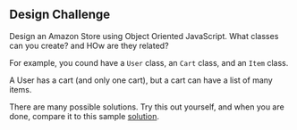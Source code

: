 ## Design Challenge 

Design an Amazon Store using Object Oriented JavaScript. What classes can you create? and HOw are they related?

For example, you cound have a `User` class, an `Cart` class, and an `Item` class.

A User has a cart (and only one cart), but a cart can have a list of many items.

There are many possible solutions. Try this out yourself, and when you are done, compare it to this sample [solution](amazon-store-model.js). 